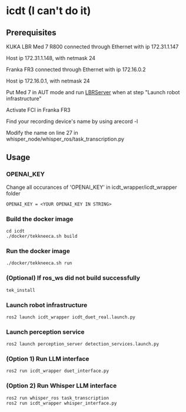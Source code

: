 # icdt (I can't do it)

## Prerequisites
KUKA LBR Med 7 R800 connected through Ethernet with ip 172.31.1.147

Host ip 172.31.1.148, with netmask 24

Franka FR3 connected through Ethernet with ip 172.16.0.2

Host ip 172.16.0.1, with netmask 24

Put Med 7 in AUT mode and run [LBRServer](https://github.com/lbr-stack/fri/tree/fri-2.5/server_app) when at step "Launch robot infrastructure"

Activate FCI in Franka FR3

Find your recording device's name by using arecord -l

Modify the name on line 27 in whisper_node/whisper_ros/task_transcription.py

## Usage

### OPENAI_KEY
Change all occurances of 'OPENAI_KEY' in icdt_wrapper/icdt_wrapper folder
```
OPENAI_KEY = <YOUR OPENAI_KEY IN STRING>
```

### Build the docker image
```
cd icdt
./docker/tekkneeca.sh build
```

### Run the docker image
```
./docker/tekkneeca.sh run
```

### (Optional) If ros_ws did not build successfully
```
tek_install
```

### Launch robot infrastructure
```
ros2 launch icdt_wrapper icdt_duet_real.launch.py
```

### Launch perception service
```
ros2 launch perception_server detection_services.launch.py
```

### (Option 1) Run LLM interface
```
ros2 run icdt_wrapper duet_interface.py
```

### (Option 2) Run Whisper LLM interface
```
ros2 run whisper_ros task_transcription 
ros2 run icdt_wrapper whisper_interface.py
```